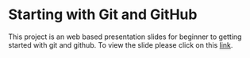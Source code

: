 Starting with Git and GitHub
============================
This project is an web based presentation slides for beginner to getting started with git and github.
To view the slide please click on this [link](http://anishjoshi.github.io/Starting-with-Git-and-GitHub).

